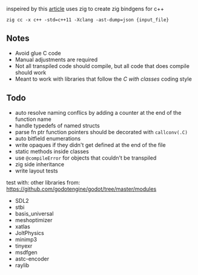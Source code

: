 inspeired by this [article](https://floooh.github.io/2020/08/23/sokol-bindgen.html) uses zig to create zig bindgens for c++

`zig cc -x c++ -std=c++11 -Xclang -ast-dump=json {input_file}`


## Notes

- Avoid glue C code
- Manual adjustments are required
- Not all transpiled code should compile, but all code that does compile should work
- Meant to work with libraries that follow the *C with classes* coding style

## Todo

- auto resolve naming conflics by adding a counter at the end of the function name
- handle typedefs of named structs
- parse fn ptr function pointers should be decorated with `callconv(.C)`
- auto bitfield enumerations
- write opaques if they didn't get defined at the end of the file
- static methods inside classes
- use `@compileError` for objects that couldn't be transpiled
- zig side inheritance
- write layout tests

test with: other libraries from: https://github.com/godotengine/godot/tree/master/modules
- SDL2
- stbi
- basis_universal
- meshoptimizer
- xatlas
- JoltPhysics
- minimp3
- tinyexr
- msdfgen
- astc-encoder
- raylib
